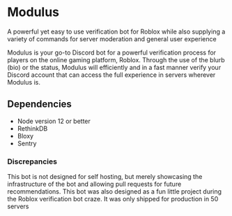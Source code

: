 # Modulus
A powerful yet easy to use verification bot for Roblox while also supplying a variety of commands for server moderation and general user experience

Modulus is your go-to Discord bot for a powerful verification process for players on the online gaming platform, Roblox. Through the use of the blurb
(bio) or the status, Modulus will efficiently and in a fast manner verify your Discord account that can access the full experience in servers wherever 
Modulus is.

## Dependencies
- Node version 12 or better
- RethinkDB
- Bloxy
- Sentry

### Discrepancies 
This bot is not designed for self hosting, but merely showcasing the infrastructure of the bot and allowing pull requests for future recommendations. 
This bot was also designed as a fun little project during the Roblox verification bot craze. It was only shipped for production in 50 servers
